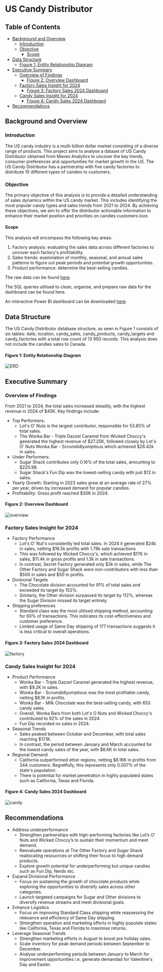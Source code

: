 # US Candy Distributor 

## Table of Contents

- [Background and Overview](#background-and-overview)
    - [Introduction](#introduction)
    - [Objective](#objective)
      - [Scope](#scope)
- [Data Structure](#data-structure)
    - [Figure 1: Entity Relationship Diagram](#figure-1:-entity-relationship-diagram)
- [Executive Summary](#executive-summary)
    - [Overview of Findings](#overview-of-findings)
        - [Figure 2: Overview Dashboard](#figure-2:-overview-dashboard)
    - [Factory Sales Insight for 2024](#factory-sales-insight-for-2024)
        - [Figure 3: Factory Sales 2024 Dashboard ](#figure-3:-factory-sales-2024-dashboard)
    - [Candy Sales Insight for 2024](#candy-sales-insight-for-2024)
        - [Figure 4: Candy Sales 2024 Dashboard](#figure-4:-candy-sales-2024-dashboard)
- [Recommendations](#recommendations)

## Background and Overview
### Introduction
The US candy industry is a multi-billion dollar market consisting of a diverse range of products. This project aims to analyse a dataset of US Candy Distributor obtained from Maven Analytics to uncover the key trends, consumer preferences and opportunities for market growth in the US. The US Candy Distributor has a partnership with five candy factories to distribute 15 different types of candies to customers.

### Objective
The primary objective of this analysis is to provide a detailed understanding of sales dynamics within the US candy market. This includes identifying the most popular candy types and sales trends from 2021 to 2024. By achieving these objectives, we aim to offer the distributor actionable information to enhance their market position and priorities on candies customers love. 

#### Scope
This analysis will encompass the following key areas:
1.	Factory analysis: evaluating the sales data across different factories to uncover each factory's profitability.
2.	Sales trends: examination of monthly, seasonal, and annual sales patterns to figure out peak periods and potential growth opportunities.
3.	Product performance: determine the best-selling candies.

The raw data can be found [here](https://maven-datasets.s3.amazonaws.com/US+Candy+Distributor/US+Candy+Distributor.zip).

The SQL queries utilised to clean, organise, and prepare raw data for the dashboard can be found here.

An interactive Power BI dashboard can be downloaded [here](https://github.com/RobelGiday/candy_sales/raw/refs/heads/main/Candy_Sales.pbix).

## Data Structure
The US Candy Distributor database structure, as seen in Figure 1 consists of six tables: date, location, candy_sales, candy_products, candy_targets and candy_factories with a total row count of 13 993 records. This analysis does not include the candies sales to Canada.

#### Figure 1: Entity Relationship Diagram
![ERD](candy_sales_ERD.png)

## Executive Summary
### Overview of Findings
From 2021 to 2024, the total sales increased steadily, with the highest revenue in 2024 of $45K. Key findings include:
* Top Performers:
    * Lot's O' Nuts is the largest contributor, responsible for 53.85% of total sales.
    * The Wonka Bar - Triple Dazzel Caramel from Wicked Choccy's generated the highest revenue of $27.25K, followed closely by Lot's O' Nuts Wonka Bar - Scrumdidlyumptious which achieved $26.42k in sales.
* Under Performers:
    * Sugar Shack contributes only 0.16% of the total sales, amounting to $220.98.
    * Sugar Shack's Fun Dip was the lowest-selling candy with just $12 in sales.
* Yearly Growth: Starting in 2023 sales grew at an average rate of 27% per year, driven by increased demand for popular candies.
* Profitability: Gross profit reached $30K in 2024.

#### Figure 2: Overview Dashboard
![overview](overview.png)

### Factory Sales Insight for 2024
* Factory Performance
    * Lot's O' Nut's consistently led total sales. In 2024 it generated $24k in sales, netting $16.5k profits with 1.79k sale transactions
    *  This was followed by Wicked Choccy's, which achieved $17K in sales, $11.4k in gross profits and 1.3k in sale transactions.
    *  In contrast, Secret Factory generated only $3k in sales, while The Other Factory and Sugar Shack were non-contributors with less than $500 in sales and $50 in profits.
* Divisional Targets
     * The Chocolate division accounted for 91% of total sales and exceeded its target by 152%.
     * Similarly, the Other division surpassed its target by 112%, whereas the Sugar Division missed its target entirely.
* Shipping preferences
    * Standard class was the most utilised shipping method, accounting for 60% of transactions. This indicates its cost-effectiveness and customer preference.
    * Limited usage of Same Day shipping of 177 transactions suggests it is less critical to overall operations.

#### Figure 3: Factory Sales 2024 Dashboard 
![factory](factory.png)
 
### Candy Sales Insight for 2024
* Product Performance
    *  Wonka Bar - Triple Dazzel Caramel generated the highest revenue, with $9.2K in sales.
    *  Wonka Bar - Scrumdidlyumptious was the most profitable candy, netting $6.1K in profits. 
    *  Wonka Bar - Milk Chocolate was the best-selling candy, with 653 candy sales.
    *  Overall, Wonka Bars from both Lot's O Nuts and Wicked Choccy's contributed to 92% of the sales in 2024.
    *  Fun Dip recorded no sales in 2024. 
* Seasonal Trends
    * Sales peaked between October and December, with total sales reaching $17.1K.
    * In contrast, the period between January and March accounted for the lowest candy sales of the year, with $6.6K in total sales.    
* Regional Demand
    * California outperformed other regions, netting $6.16K in profits from 344 customers. Regretfully, this represents only 0.007% of the state's population.
    * There is potential for market penetration in highly populated states such as California, Texas and Florida.
 
#### Figure 4: Candy Sales 2024 Dashboard
![candy](candy.png)

## Recommendations
*	Address underperformance
    *	Strengthen partnerships with high-performing factories like Lot’s O’ Nuts and Wicked Choccy’s to sustain their momentum and meet demand.
    * Reevaluate operations at The Other Factory and Sugar Shack reallocating resoucrces or shifting their focus to high demand products.
    * Explore growth potential for underperforming but unique candies such as Fun Dip, Nerds etc.
*	Expand Divisional Performance 
    *	Focus on sustaining the growth of chocolate products while exploring the opportunities to diversify sales across other categories.
    *	Launch targeted campaigns for Sugar and Other divisions to diversify revenue streams and meet divisional goals.
* Enhance Logistics
    *	Focus on improving Standard Class shipping while reassessing the relevance and efficiency of Same Day shipping.
    *	Strengthen operation and marketing efforts in highly populate states like California, Texas and Florida to maximise returns.
* Leverage Seasonal Trends
    * Strengthen marketing efforts in August to boost pre holiday sales.
    * Scale inventory for peak demand periods between September to December.
    * Analyse underperforming periods between January to March for improvement opportunities i.e. generate demandad for Valentine's Day and Easter.


